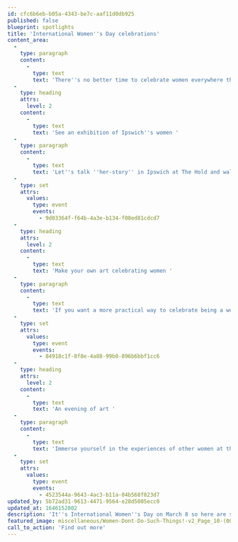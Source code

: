 ```yaml
---
id: cfc6b6eb-b05a-4343-be7c-aaf11d0db925
published: false
blueprint: spotlights
title: 'International Women''s Day celebrations'
content_area:
  -
    type: paragraph
    content:
      -
        type: text
        text: 'There''s no better time to celebrate women everywhere than on International Women''s Day. Browse through our events celebrating women in Suffolk below.'
  -
    type: heading
    attrs:
      level: 2
    content:
      -
        type: text
        text: 'See an exhibition of Ipswich''s women '
  -
    type: paragraph
    content:
      -
        type: text
        text: 'Let''s talk ''her-story'' in Ipswich at The Hold and walk in the footsteps of local women who have pioneered change in their communities. Women don''t do such things is The Hold''s latest exhibition and admission is completely free. Check out the listing below or visit the Suffolk Archives website to find out more.'
  -
    type: set
    attrs:
      values:
        type: event
        events:
          - 9d03364f-f64b-4a3e-b134-f08ed81cdcd7
  -
    type: heading
    attrs:
      level: 2
    content:
      -
        type: text
        text: 'Make your own art celebrating women '
  -
    type: paragraph
    content:
      -
        type: text
        text: 'If you want a more practical way to celebrate being a woman then why not consider getting involved with one of the free art workshops at The Hold? Suffolk Women Stories gives those who identify as women the opportunity to express themselves via an interactive wall. Record what it is to be a woman in 21st century society.'
  -
    type: set
    attrs:
      values:
        type: event
        events:
          - 84918c1f-8f8e-4a88-99b0-896b6bbf1cc6
  -
    type: heading
    attrs:
      level: 2
    content:
      -
        type: text
        text: 'An evening of art '
  -
    type: paragraph
    content:
      -
        type: text
        text: 'Immerse yourself in the experiences of other women at the Fierce Colour exhibition on Saturday 12th March. This pop up art exhibition at Rohin Body Arts presents 23 female artists'' work and gives you the opportunity to meet them at the event itself.'
  -
    type: set
    attrs:
      values:
        type: event
        events:
          - 4523544a-9643-4ac3-b11a-04b568f823d7
updated_by: 5b72ad31-9613-4471-9564-e28d5005ecc0
updated_at: 1646152802
description: 'It''s International Women''s Day on March 8 so here are some easy and free ways to celebrate women across the county, as well as across the globe.'
featured_image: miscellaneous/Women-Dont-Do-Such-Things!-v2_Page_10-(002).png
call_to_action: 'Find out more'
---
```

